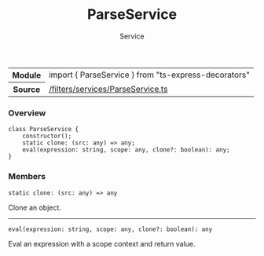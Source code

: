 
<header class="symbol-info-header"><h1 id="parseservice">ParseService</h1><label class="symbol-info-type-label service">Service</label></header>
<!-- summary -->
<section class="symbol-info"><table class="is-full-width"><tbody><tr><th>Module</th><td><div class="lang-typescript"><span class="token keyword">import</span> { ParseService }&nbsp;<span class="token keyword">from</span>&nbsp;<span class="token string">"ts-express-decorators"</span></div></td></tr><tr><th>Source</th><td><a href="https://github.com/Romakita/ts-express-decorators/blob/v3.6.0/src//filters/services/ParseService.ts#L0-L0">/filters/services/ParseService.ts</a></td></tr></tbody></table></section>
<!-- overview -->


### Overview


<pre><code class="typescript-lang "><span class="token keyword">class</span> ParseService <span class="token punctuation">{</span>
    <span class="token keyword">constructor</span><span class="token punctuation">(</span><span class="token punctuation">)</span><span class="token punctuation">;</span>
    <span class="token keyword">static</span> clone<span class="token punctuation">:</span> <span class="token punctuation">(</span>src<span class="token punctuation">:</span> <span class="token keyword">any</span><span class="token punctuation">)</span> => <span class="token keyword">any</span><span class="token punctuation">;</span>
    <span class="token function">eval</span><span class="token punctuation">(</span>expression<span class="token punctuation">:</span> <span class="token keyword">string</span><span class="token punctuation">,</span> scope<span class="token punctuation">:</span> <span class="token keyword">any</span><span class="token punctuation">,</span> clone?<span class="token punctuation">:</span> <span class="token keyword">boolean</span><span class="token punctuation">)</span><span class="token punctuation">:</span> <span class="token keyword">any</span><span class="token punctuation">;</span>
<span class="token punctuation">}</span></code></pre>


<!-- Parameters -->

<!-- Description -->

<!-- Members -->







### Members



<div class="method-overview">
<pre><code class="typescript-lang "><span class="token keyword">static</span> clone<span class="token punctuation">:</span> <span class="token punctuation">(</span>src<span class="token punctuation">:</span> <span class="token keyword">any</span><span class="token punctuation">)</span> => <span class="token keyword">any</span></code></pre>
</div>


Clone an object.



<hr/>



<div class="method-overview">
<pre><code class="typescript-lang "><span class="token function">eval</span><span class="token punctuation">(</span>expression<span class="token punctuation">:</span> <span class="token keyword">string</span><span class="token punctuation">,</span> scope<span class="token punctuation">:</span> <span class="token keyword">any</span><span class="token punctuation">,</span> clone?<span class="token punctuation">:</span> <span class="token keyword">boolean</span><span class="token punctuation">)</span><span class="token punctuation">:</span> <span class="token keyword">any</span></code></pre>
</div>


Eval an expression with a scope context and return value.







